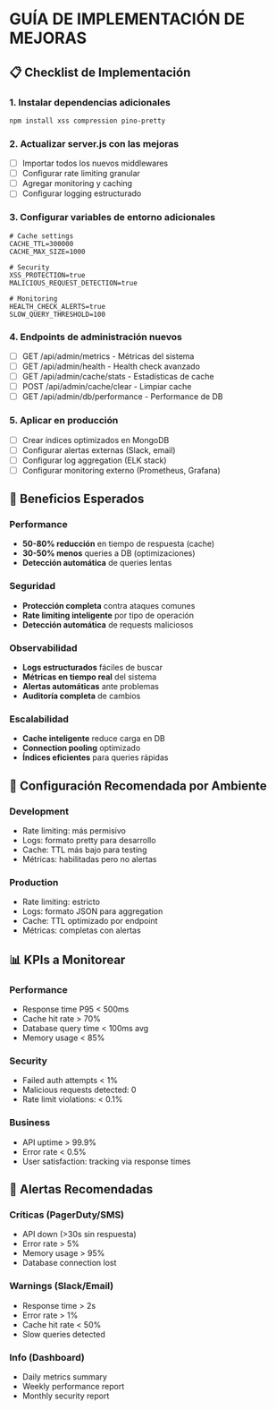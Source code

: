 # GUÍA DE IMPLEMENTACIÓN DE MEJORAS

## 📋 Checklist de Implementación

### 1. Instalar dependencias adicionales
```bash
npm install xss compression pino-pretty
```

### 2. Actualizar server.js con las mejoras
- [ ] Importar todos los nuevos middlewares
- [ ] Configurar rate limiting granular
- [ ] Agregar monitoring y caching
- [ ] Configurar logging estructurado

### 3. Configurar variables de entorno adicionales
```env
# Cache settings
CACHE_TTL=300000
CACHE_MAX_SIZE=1000

# Security
XSS_PROTECTION=true
MALICIOUS_REQUEST_DETECTION=true

# Monitoring
HEALTH_CHECK_ALERTS=true
SLOW_QUERY_THRESHOLD=100
```

### 4. Endpoints de administración nuevos
- [ ] GET /api/admin/metrics - Métricas del sistema
- [ ] GET /api/admin/health - Health check avanzado
- [ ] GET /api/admin/cache/stats - Estadísticas de cache
- [ ] POST /api/admin/cache/clear - Limpiar cache
- [ ] GET /api/admin/db/performance - Performance de DB

### 5. Aplicar en producción
- [ ] Crear índices optimizados en MongoDB
- [ ] Configurar alertas externas (Slack, email)
- [ ] Configurar log aggregation (ELK stack)
- [ ] Configurar monitoring externo (Prometheus, Grafana)

## 🎯 Beneficios Esperados

### Performance
- **50-80% reducción** en tiempo de respuesta (cache)
- **30-50% menos** queries a DB (optimizaciones)
- **Detección automática** de queries lentas

### Seguridad
- **Protección completa** contra ataques comunes
- **Rate limiting inteligente** por tipo de operación
- **Detección automática** de requests maliciosos

### Observabilidad
- **Logs estructurados** fáciles de buscar
- **Métricas en tiempo real** del sistema
- **Alertas automáticas** ante problemas
- **Auditoría completa** de cambios

### Escalabilidad
- **Cache inteligente** reduce carga en DB
- **Connection pooling** optimizado
- **Índices eficientes** para queries rápidas

## 🔧 Configuración Recomendada por Ambiente

### Development
- Rate limiting: más permisivo
- Logs: formato pretty para desarrollo
- Cache: TTL más bajo para testing
- Métricas: habilitadas pero no alertas

### Production
- Rate limiting: estricto
- Logs: formato JSON para aggregation
- Cache: TTL optimizado por endpoint
- Métricas: completas con alertas

## 📊 KPIs a Monitorear

### Performance
- Response time P95 < 500ms
- Cache hit rate > 70%
- Database query time < 100ms avg
- Memory usage < 85%

### Security
- Failed auth attempts < 1%
- Malicious requests detected: 0
- Rate limit violations: < 0.1%

### Business
- API uptime > 99.9%
- Error rate < 0.5%
- User satisfaction: tracking via response times

## 🚨 Alertas Recomendadas

### Críticas (PagerDuty/SMS)
- API down (>30s sin respuesta)
- Error rate > 5%
- Memory usage > 95%
- Database connection lost

### Warnings (Slack/Email)
- Response time > 2s
- Error rate > 1%
- Cache hit rate < 50%
- Slow queries detected

### Info (Dashboard)
- Daily metrics summary
- Weekly performance report
- Monthly security report
